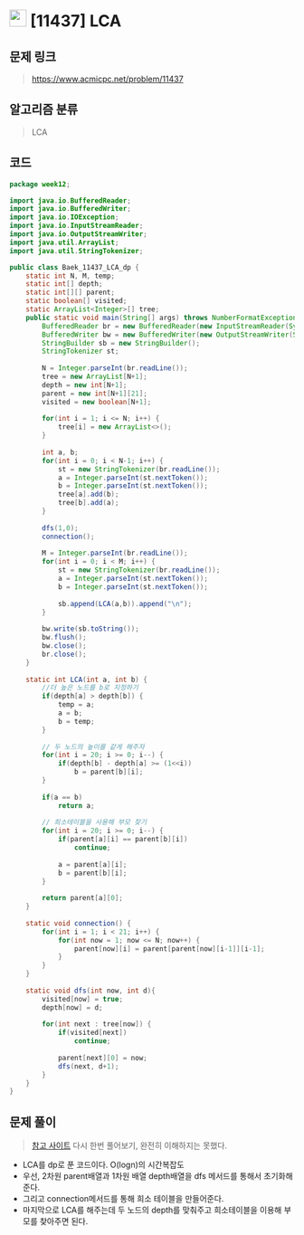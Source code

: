 # <img src="https://d2gd6pc034wcta.cloudfront.net/tier/13.svg" width="30"> [11437] LCA
## 문제 링크
> https://www.acmicpc.net/problem/11437
## 알고리즘 분류
> LCA

## 코드
```java
package week12;

import java.io.BufferedReader;
import java.io.BufferedWriter;
import java.io.IOException;
import java.io.InputStreamReader;
import java.io.OutputStreamWriter;
import java.util.ArrayList;
import java.util.StringTokenizer;

public class Baek_11437_LCA_dp {
	static int N, M, temp;
	static int[] depth;
	static int[][] parent;
	static boolean[] visited;
	static ArrayList<Integer>[] tree;
	public static void main(String[] args) throws NumberFormatException, IOException {
		BufferedReader br = new BufferedReader(new InputStreamReader(System.in));
		BufferedWriter bw = new BufferedWriter(new OutputStreamWriter(System.out));
		StringBuilder sb = new StringBuilder();
		StringTokenizer st;
		
		N = Integer.parseInt(br.readLine());
		tree = new ArrayList[N+1];
		depth = new int[N+1];
		parent = new int[N+1][21];
		visited = new boolean[N+1];
		
		for(int i = 1; i <= N; i++) {
			tree[i] = new ArrayList<>();
		}
		
		int a, b;
		for(int i = 0; i < N-1; i++) {
			st = new StringTokenizer(br.readLine());
			a = Integer.parseInt(st.nextToken());
			b = Integer.parseInt(st.nextToken());
			tree[a].add(b);
			tree[b].add(a);
		}
		
		dfs(1,0);
		connection();
		
		M = Integer.parseInt(br.readLine());
		for(int i = 0; i < M; i++) {
			st = new StringTokenizer(br.readLine());
			a = Integer.parseInt(st.nextToken());
			b = Integer.parseInt(st.nextToken());
			
			sb.append(LCA(a,b)).append("\n");
		}
		
		bw.write(sb.toString());
		bw.flush();
		bw.close();
		br.close();
	}
	
	static int LCA(int a, int b) {
		//더 높은 노드를 b로 지정하기
		if(depth[a] > depth[b]) {
			temp = a;
			a = b;
			b = temp;
		}
		
		// 두 노드의 높이를 같게 해주자
		for(int i = 20; i >= 0; i--) {
			if(depth[b] - depth[a] >= (1<<i))
				b = parent[b][i];
		}
		
		if(a == b)
			return a;
		
		// 희소테이블을 사용해 부모 찾기
		for(int i = 20; i >= 0; i--) {
			if(parent[a][i] == parent[b][i])
				continue;
			
			a = parent[a][i];
			b = parent[b][i];
		}
			
		return parent[a][0];
	}
	
	static void connection() {
		for(int i = 1; i < 21; i++) {
			for(int now = 1; now <= N; now++) {
				parent[now][i] = parent[parent[now][i-1]][i-1];
			}
		}
	}
	
	static void dfs(int now, int d){
		visited[now] = true;
        depth[now] = d;
        
        for(int next : tree[now]) {
        	if(visited[next])
        		continue;
        	
        	parent[next][0] = now;
        	dfs(next, d+1);
        }
    }
}
```

## 문제 풀이
> [참고 사이트](https://exponential-e.tistory.com/34)
> 다시 한번 풀어보기, 완전히 이해하지는 못했다.
* LCA를 dp로 푼 코드이다. O(logn)의 시간복잡도
* 우선, 2차원 parent배열과 1차원 배열 depth배열을 dfs 메서드를 통해서 초기화해준다.
* 그리고 connection메서드를 통해 희소 테이블을 만들어준다.
* 마지막으로 LCA를 해주는데 두 노드의 depth를 맞춰주고 희소테이블을 이용해 부모를 찾아주면 된다.